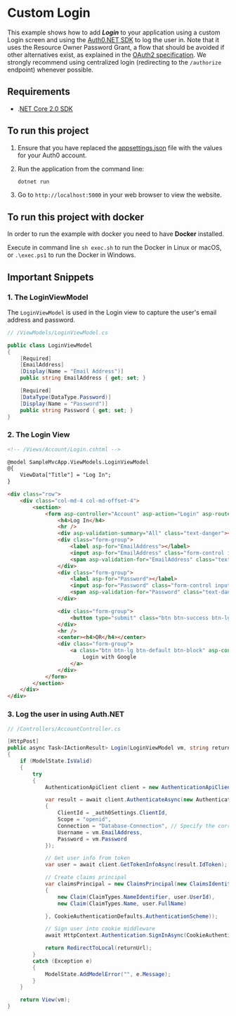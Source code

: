 # Custom Login

This example shows how to add ***Login*** to your application using a custom Login screen and using the [Auth0.NET SDK](https://github.com/auth0/auth0.net) to log the user in.
Note that it uses the Resource Owner Password Grant, a flow that should be avoided if other alternatives exist, as explained in the [OAuth2 specification](https://tools.ietf.org/html/rfc6749#page-57). We strongly recommend using centralized login (redirecting to the `/authorize` endpoint) whenever possible.

## Requirements

* .[NET Core 2.0 SDK](https://www.microsoft.com/net/download/core)

## To run this project

1. Ensure that you have replaced the [appsettings.json](SampleMvcApp/appsettings.json) file with the values for your Auth0 account.

2. Run the application from the command line:

    ```bash
    dotnet run
    ```

3. Go to `http://localhost:5000` in your web browser to view the website.

## To run this project with docker

In order to run the example with docker you need to have **Docker** installed.

Execute in command line `sh exec.sh` to run the Docker in Linux or macOS, or `.\exec.ps1` to run the Docker in Windows.

## Important Snippets

### 1. The LoginViewModel

The `LoginViewModel` is used in the Login view to capture the user's email address and password.

```csharp
// /ViewModels/LoginViewModel.cs

public class LoginViewModel
{
    [Required]
    [EmailAddress]
    [Display(Name = "Email Address")]
    public string EmailAddress { get; set; }

    [Required]
    [DataType(DataType.Password)]
    [Display(Name = "Password")]
    public string Password { get; set; }
}
```

### 2. The Login View

```html
<!-- /Views/Account/Login.cshtml -->

@model SampleMvcApp.ViewModels.LoginViewModel
@{
    ViewData["Title"] = "Log In";
}

<div class="row">
    <div class="col-md-4 col-md-offset-4">
        <section>
            <form asp-controller="Account" asp-action="Login" asp-route-returnurl="@ViewData["ReturnUrl"]" method="post">
                <h4>Log In</h4>
                <hr />
                <div asp-validation-summary="All" class="text-danger"></div>
                <div class="form-group">
                    <label asp-for="EmailAddress"></label>
                    <input asp-for="EmailAddress" class="form-control input-lg" />
                    <span asp-validation-for="EmailAddress" class="text-danger"></span>
                </div>
                <div class="form-group">
                    <label asp-for="Password"></label>
                    <input asp-for="Password" class="form-control input-lg" />
                    <span asp-validation-for="Password" class="text-danger"></span>
                </div>

                <div class="form-group">
                    <button type="submit" class="btn btn-success btn-lg btn-block">Log in</button>
                </div>
                <hr />
                <center><h4>OR</h4></center>
                <div class="form-group">
                    <a class="btn btn-lg btn-default btn-block" asp-controller="Account" asp-action="LoginExternal" asp-route-connection="google-oauth2" asp-route-returnurl="@ViewData["ReturnUrl"]">
                        Login with Google
                    </a>
                </div>
            </form>
        </section>
    </div>
</div>
```

### 3. Log the user in using Auth.NET

```csharp
// /Controllers/AccountController.cs

[HttpPost]
public async Task<IActionResult> Login(LoginViewModel vm, string returnUrl = null)
{
    if (ModelState.IsValid)
    {
        try
        {
            AuthenticationApiClient client = new AuthenticationApiClient(new Uri($"https://{_auth0Settings.Domain}/"));

            var result = await client.AuthenticateAsync(new AuthenticationRequest
            {
                ClientId = _auth0Settings.ClientId,
                Scope = "openid",
                Connection = "Database-Connection", // Specify the correct name of your DB connection
                Username = vm.EmailAddress,
                Password = vm.Password
            });

            // Get user info from token
            var user = await client.GetTokenInfoAsync(result.IdToken);

            // Create claims principal
            var claimsPrincipal = new ClaimsPrincipal(new ClaimsIdentity(new[]
            {
                new Claim(ClaimTypes.NameIdentifier, user.UserId), 
                new Claim(ClaimTypes.Name, user.FullName)

            }, CookieAuthenticationDefaults.AuthenticationScheme));

            // Sign user into cookie middleware
            await HttpContext.Authentication.SignInAsync(CookieAuthenticationDefaults.AuthenticationScheme, claimsPrincipal);

            return RedirectToLocal(returnUrl);
        }
        catch (Exception e)
        {
            ModelState.AddModelError("", e.Message);
        }
    }

    return View(vm);
}
```
